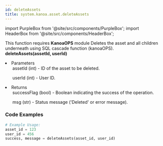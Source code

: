 ```yaml
---
id: deleteAssets
title: system.kanoa.asset.deleteAssets
---
```


import PurpleBox from '@site/src/components/PurpleBox';
import HeaderBox from '@site/src/components/HeaderBox';

<PurpleBox>This function requires <b>KanoaOPS</b> module</PurpleBox>
<HeaderBox header="Description">Deletes the asset and all children underneath using SQL cascade function (kanoaOPS).</HeaderBox>
<HeaderBox header="Syntax">
    <b>deleteAssets(assetId, userId)</b>
    <li> Parameters <br />
        <ul>assetId (int) - ID of the asset to be deleted.</ul>
        <ul>userId (int) - User ID.</ul>
    </li>
    <li> Returns <br />
        <ul>successFlag (bool) - Boolean indicating the success of the operation.</ul>
        <ul>msg (str) - Status message ('Deleted' or error message).</ul>
    </li>
</HeaderBox>

### Code Examples

```python
# Example Usage:
asset_id = 123
user_id = 456
success, message = deleteAssets(asset_id, user_id)
